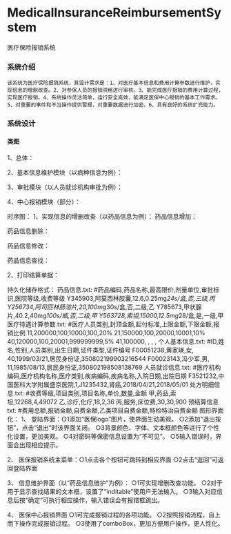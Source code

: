 # MedicalInsuranceReimbursementSystem
医疗保险报销系统  

### 系统介绍  
    该系统为医疗保险报销系统，其设计需求是：1、对医疗基本信息和费用计算参数进行维护，实现信息的增删改查。2、对参保人员的报销资格进行审核。3、能完成医疗报销的费用计算过程，实现医疗报销。4、系统操作灵活简单，运行安全高效，能满足医保中心报销的基本工作需求。5、对重要的事件和不当操作提供警报，对重要数据进行加密。6、具有良好的系统扩充能力。

### 系统设计  
#### 类图  
1、总体：
 
2、基本信息维护模块（以病种信息为例）：
 
3、审批模块（以人员就诊机构审批为例）：
 
4、中心报销模块（部分）：
 
时序图：
1、实现信息的增删改查（以药品信息为例）：
药品信息增加：
 
药品信息删除：
 
药品信息修改：
 
药品信息查找：
 

2、打印结算单据：
 
持久化储存格式：
药品信息.txt:
#药品编码,药品名称,最高限价,剂量单位,审批标识,医院等级,收费等级
Y345903,阿莫西林胶囊,12.6,0.25mg*24s/盒,否,三级,丙
Y256734,阿司匹林肠溶片,20,100mg*30s/盒,否,二级,乙
Y785673,甲状腺片,40.2,40mg*100s/瓶,否,二级,甲
Y563728,索坦,15000,12.5mg*28/盒,是,一级,甲
医疗待遇计算参数.txt:
#医疗人员类别,封顶金额,起付标准,上限金额,下限金额,报销比例
11,200000,100,10000,100,20%
21,150000,100,20000,10001,10%
40,120000,100,20001,999999999,5%
41,100000, , , , 
个人基本信息.txt:
#ID,姓名,性别,人员类别,出生日期,证件类型,证件编号
F00051238,黄家瑛,女, 40,1999/03/21,居民身份证,350802199903216544
F00023143,冯少军,男, 11,1985/08/13,居民身份证,350802198508138769
人员就诊信息.txt:
#医疗机构编码,医疗机构名称,医疗类别,疾病编码,疾病名称,入院日期,出院日期
F3521232,中国医科大学附属盛京医院,1,J1235432,肾癌,2018/04/21,2018/05/01
处方明细信息.txt:
#收费等级,项目类别,项目名称,单价,数量,金额
甲,药品,索坦,12268,4,49072
乙,诊疗,化疗,18,2,36
丙,服务,床位费,30,30,900
预结算信息txt:
#费用总额,报销金额,自费金额,乙类项目自费金额,特检特治自费金额
图形界面化：
1、	登陆界面：○1添加“医保logo”图片，使界面生动美观。
           ○2添加“退出按钮”，点击“退出”时该界面关闭。
           ○3背景颜色、字体、文本框颜色等进行了个性化设置，更加美观。
           ○4对密码等保密信息设置为“不可见”。
           ○5输入错误时，界面会出现相应提示。
 
2、	医保报销系统主菜单：○1点击各个按钮可跳转到相应界面
                     ○2点击“返回”可返回登陆界面 
 
3、	信息维护界面（以“药品信息维护”为例）：
○1可实现增删改查功能。
○2对于用于显示查找结果的文本框，设置了“inditable”使用户无法输入。
○3输入对应信息后按“确定”可执行相应操作，输入错误会有报错框跳出。
 
 
4、	医保中心报销界面
○1可完成报销过程的各项功能。
○2按照报销流程，自上而下操作完成报销过程。
○3使用了comboBox，更加方便用户操作，更人性化。
 

